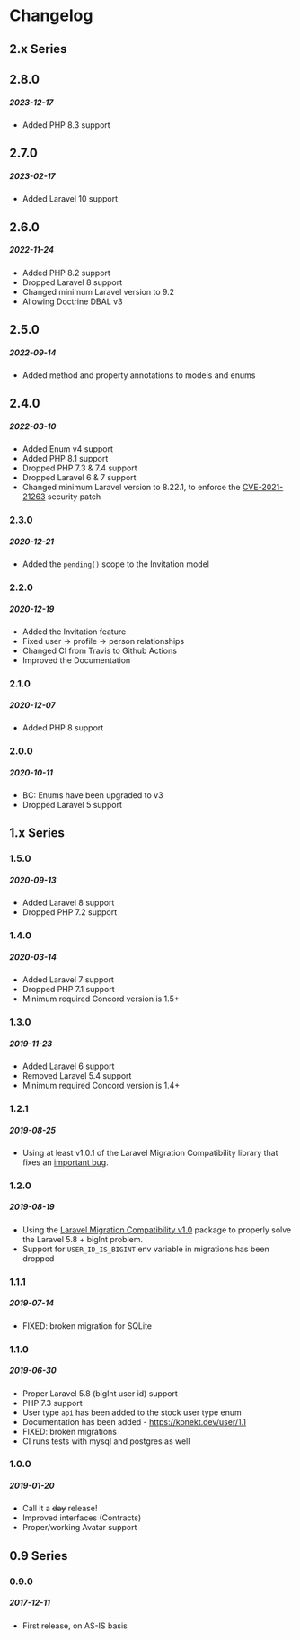 # Changelog

## 2.x Series

## 2.8.0
##### 2023-12-17

- Added PHP 8.3 support

## 2.7.0
##### 2023-02-17

- Added Laravel 10 support

## 2.6.0
##### 2022-11-24

- Added PHP 8.2 support
- Dropped Laravel 8 support
- Changed minimum Laravel version to 9.2
- Allowing Doctrine DBAL v3

## 2.5.0
##### 2022-09-14

- Added method and property annotations to models and enums

## 2.4.0
##### 2022-03-10

- Added Enum v4 support
- Added PHP 8.1 support
- Dropped PHP 7.3 & 7.4 support
- Dropped Laravel 6 & 7 support
- Changed minimum Laravel version to 8.22.1, to enforce the [CVE-2021-21263](https://blog.laravel.com/security-laravel-62011-7302-8221-released) security patch

### 2.3.0
##### 2020-12-21

- Added the `pending()` scope to the Invitation model

### 2.2.0
##### 2020-12-19

- Added the Invitation feature
- Fixed user -> profile -> person relationships
- Changed CI from Travis to Github Actions
- Improved the Documentation

### 2.1.0
##### 2020-12-07

- Added PHP 8 support

### 2.0.0
##### 2020-10-11

- BC: Enums have been upgraded to v3
- Dropped Laravel 5 support

## 1.x Series

### 1.5.0
##### 2020-09-13

- Added Laravel 8 support
- Dropped PHP 7.2 support

### 1.4.0
##### 2020-03-14

- Added Laravel 7 support
- Dropped PHP 7.1 support
- Minimum required Concord version is 1.5+

### 1.3.0
##### 2019-11-23

- Added Laravel 6 support
- Removed Laravel 5.4 support
- Minimum required Concord version is 1.4+

### 1.2.1
##### 2019-08-25

- Using at least v1.0.1 of the Laravel Migration Compatibility library that fixes an [important bug](https://github.com/artkonekt/user/issues/2).

### 1.2.0
##### 2019-08-19

- Using the [Laravel Migration Compatibility v1.0](https://konekt.dev/migration-compatibility/1.0/README) package to properly solve the Laravel 5.8 + bigInt problem.
- Support for `USER_ID_IS_BIGINT` env variable in migrations has been dropped

### 1.1.1
##### 2019-07-14

- FIXED: broken migration for SQLite

### 1.1.0
##### 2019-06-30

- Proper Laravel 5.8 (bigInt user id) support
- PHP 7.3 support
- User type `api` has been added to the stock user type enum
- Documentation has been added - https://konekt.dev/user/1.1
- FIXED: broken migrations
- CI runs tests with mysql and postgres as well

### 1.0.0
##### 2019-01-20

- Call it a ~~day~~ release!
- Improved interfaces (Contracts)
- Proper/working Avatar support

## 0.9 Series

### 0.9.0
##### 2017-12-11

- First release, on AS-IS basis

